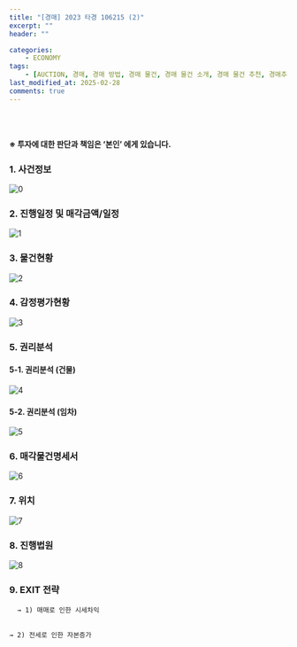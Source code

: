 ```yaml
---
title: "[경매] 2023 타경 106215 (2)"
excerpt: ""
header: ""

categories:
    - ECONOMY
tags:
    - [AUCTION, 경매, 경매 방법, 경매 물건, 경매 물건 소개, 경매 물건 추천, 경매추천, 경매 추천, 경매 입찰, 경매입찰방법, 경매 입찰 준비, 농지취득자격증명원, 농지취득자격증명 경매, 농지취득자격증명 조건, 대출, 경매대출, 경락잔금대출, 경매 대출 서류, 경락대출 서류, ]
last_modified_at: 2025-02-28
comments: true
---
```

<br><br>

**※ 투자에 대한 판단과 책임은 ‘본인’ 에게 있습니다.**



### 1. 사건정보


![0](/upload/2025-02-28-2023_타경_106215_(2).md/0.png)



### 2. 진행일정 및 매각금액/일정


![1](/upload/2025-02-28-2023_타경_106215_(2).md/1.png)



### 3. 물건현황


![2](/upload/2025-02-28-2023_타경_106215_(2).md/2.png)



### 4. 감정평가현황


![3](/upload/2025-02-28-2023_타경_106215_(2).md/3.png)



### 5. 권리분석



#### 5-1. 권리분석 (건물)


![4](/upload/2025-02-28-2023_타경_106215_(2).md/4.png)



#### 5-2. 권리분석 (임차)


![5](/upload/2025-02-28-2023_타경_106215_(2).md/5.png)



### 6. 매각물건명세서


![6](/upload/2025-02-28-2023_타경_106215_(2).md/6.png)



### 7. 위치


![7](/upload/2025-02-28-2023_타경_106215_(2).md/7.png)



### 8. 진행법원


![8](/upload/2025-02-28-2023_타경_106215_(2).md/8.png)



### 9. EXIT 전략


      → 1) 매매로 인한 시세차익


	→ 2) 전세로 인한 자본증가

